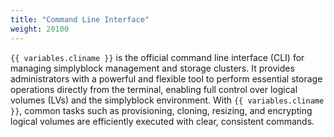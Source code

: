 ```yaml
---
title: "Command Line Interface"
weight: 20100
---
```


`{{ variables.cliname }}` is the official command line interface (CLI) for managing simplyblock management and storage
clusters. It provides administrators with a powerful and flexible tool to perform essential storage operations directly
from the terminal, enabling full control over logical volumes (LVs) and the simplyblock environment. With
`{{ variables.cliname }}`, common tasks such as provisioning, cloning, resizing, and encrypting logical volumes are
efficiently executed with clear, consistent commands.
